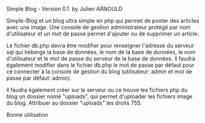Simple Blog - Version 0.1. by Julien ARNOULD

Simple-Blog et un blog ultra simple en php qui permet de poster des articles avec une image. Une console de gestion administrateur protégé par nom d'utilisateur et un mot de passe permet d'ajouter ou de supprimer un article.

Le fichier db.php devra être modifier pour renseigner l'adresse du serveur sql qui héberge la base de données, le nom de la base de données, le nom d'utilisateur et le mot de passe du serveur de la base de données. Il faudra également modifier dans le fichier db.php le mot de passe par défaut pour ce connecter à la console de gestion du blog (utilisateur: admin et mot de passe par défaut: admin).

Il faudra également créer sur le serveur ou ce trouve les fichiers php du blog un dossier nomé "uploads", qui permet d'uploader les fichiers image du blog. Attribuer au dossier "uploads" les droits 755.

Bonne utilisation
